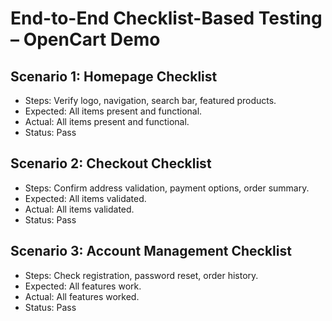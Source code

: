 # End-to-End Checklist-Based Testing – OpenCart Demo

## Scenario 1: Homepage Checklist
- Steps: Verify logo, navigation, search bar, featured products.
- Expected: All items present and functional.
- Actual: All items present and functional.
- Status: Pass

## Scenario 2: Checkout Checklist
- Steps: Confirm address validation, payment options, order summary.
- Expected: All items validated.
- Actual: All items validated.
- Status: Pass

## Scenario 3: Account Management Checklist
- Steps: Check registration, password reset, order history.
- Expected: All features work.
- Actual: All features worked.
- Status: Pass
